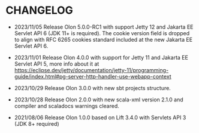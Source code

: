 # CHANGELOG

* 2023/11/05 Release Olon 5.0.0-RC1 with support Jetty 12 and Jakarta EE
  Servlet API 6 (JDK 11+ is required). The cookie version field is dropped to
  align with RFC 6265 cookies standard included at the new Jakarta EE Servlet
  API 6.

* 2023/11/01 Release Olon 4.0.0 with support for Jetty 11 and Jakarta EE
  Servlet API 5, more info about it at <https://eclipse.dev/jetty/documentation/jetty-11/programming-guide/index.html#pg-server-http-handler-use-webapp-context>

* 2023/10/29 Release Olon 3.0.0 with new sbt projects structure.

* 2023/10/28 Release Olon 2.0.0 with new scala-xml version 2.1.0 and compiler
  and scaladocs warnings cleared.

* 2021/08/06 Release Olon 1.0.0 based on Lift 3.4.0 with Servlets API 3 (JDK 8+ required)